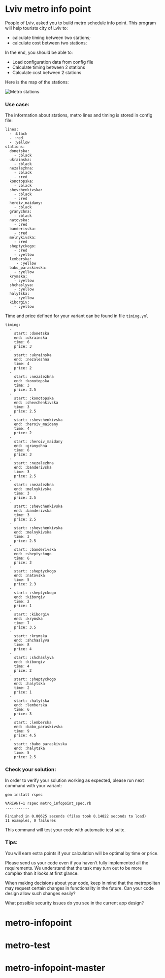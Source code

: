 # Lviv metro info point

People of Lviv, asked you to build metro schedule info point. This program will help tourists city of Lviv to:

- calculate timing between two stations;
- calculate cost between two stations;

In the end, you should be able to:

- Load configuration data from config file
- Calculate timing between 2 stations
- Calculate cost between 2 stations

Here is the map of the stations:

![Metro stations](images/Map-Pivorak-Lvivske-Metro-8825b843-59d8-4386-aa8c-5bfaffe31747.png)

### Use case:

The information about stations, metro lines and timing is stored in config file:

```
lines:
  - :black
  - :red
  - :yellow
stations:
  donetska:
    - :black
  ukrainska:
    - :black
  nezalezhna:
    - :black
    - :red
  konotopska:
    - :black
  shevchenkivska:
    - :black
    - :red
  heroiv_maidany:
    - :black
  granychna:
    - :black
  natovska:
    - :red
  banderivska:
    - :red
  melnykivska:
    - :red
  sheptyckogo:
    - :red
    - :yellow
  lemberska:
     - :yellow
  babo_paraskivska:
    - :yellow
  krymska:
    - :yellow
  shchaslyva:
    - :yellow
  halytska:
    - :yellow
  kiborgiv:
    - :yellow
```

Time and price defined for your variant can be found in file `timing.yml`

```
timing:
  -
    start: :donetska
    end: :ukrainska
    time: 6
    price: 3
  -
    start: :ukrainska
    end: :nezalezhna
    time: 4
    price: 2
  -
    start: :nezalezhna
    end: :konotopska
    time: 3
    price: 2.5
  -
    start: :konotopska
    end: :shevchenkivska
    time: 3
    price: 2.5
  -
    start: :shevchenkivska
    end: :heroiv_maidany
    time: 4
    price: 2
  -
    start: :heroiv_maidany
    end: :granychna
    time: 6
    price: 3
  -
    start: :nezalezhna
    end: :banderivska
    time: 3
    price: 2.5
  -
    start: :nezalezhna
    end: :melnykivska
    time: 3
    price: 2.5
  -
    start: :shevchenkivska
    end: :banderivska
    time: 3
    price: 2.5
  -
    start: :shevchenkivska
    end: :melnykivska
    time: 3
    price: 2.5
  -
    start: :banderivska
    end: :sheptyckogo
    time: 6
    price: 3
  -
    start: :sheptyckogo
    end: :natovska
    time: 5
    price: 2.3
  -
    start: :sheptyckogo
    end: :kiborgiv
    time: 2
    price: 1
  -
    start: :kiborgiv
    end: :krymska
    time: 7
    price: 3.5
  -
    start: :krymska
    end: :shchaslyva
    time: 8
    price: 4
  -
    start: :shchaslyva
    end: :kiborgiv
    time: 4
    price: 2
  -
    start: :sheptyckogo
    end: :halytska
    time: 2
    price: 1
  -
    start: :halytska
    end: :lemberska
    time: 6
    price: 3
  -
    start: :lemberska
    end: :babo_paraskivska
    time: 9
    price: 4.5
  -
    start: :babo_paraskivska
    end: :halytska
    time: 5
    price: 2.5
```

### Check your solution:

In order to verify your solution working as expected, please run next command with your variant:
```
gem install rspec

VARIANT=1 rspec metro_infopoint_spec.rb
...........

Finished in 0.00625 seconds (files took 0.14822 seconds to load)
11 examples, 0 failures
```

This command will test your code with automatic test suite.

### Tips:
You will earn extra points if your calculation will be optimal by time or price.

Please send us your code even if you haven't fully implemented all the requirements. We understand that the task may turn out to be more complex than it looks at first glance.

When making decisions about your code, keep in mind that the metropolitan may request certain changes in functionality in the future. Can your code design allow such changes easily?

What possible security issues do you see in the current app design?
# metro-infopoint
# metro-test
# metro-infopoint-master

